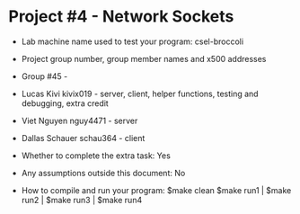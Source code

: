 # Project #4 - Network Sockets
* Lab machine name used to test your program: csel-broccoli

* Project group number, group member names and x500 addresses
* Group #45 -
* Lucas Kivi kivix019 - server, client, helper functions, testing and debugging, extra credit
* Viet Nguyen nguy4471 - server
* Dallas Schauer schau364 - client

* Whether to complete the extra task: Yes
* Any assumptions outside this document: No
* How to compile and run your program:
  $make clean
  $make run1 | $make run2 | $make run3 | $make run4
